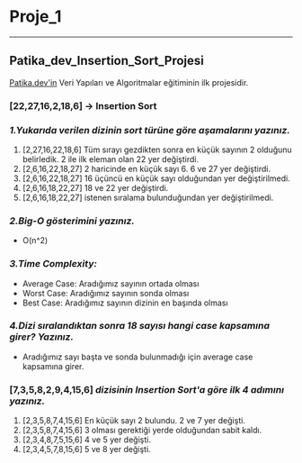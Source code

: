 # Proje_1
---
## Patika_dev_Insertion_Sort_Projesi
[Patika.dev'in](https://www.patika.dev/) Veri Yapıları ve Algoritmalar eğitiminin ilk projesidir.
### [22,27,16,2,18,6] -> Insertion Sort

### *1.Yukarıda verilen dizinin sort türüne göre aşamalarını yazınız.*
1. [2,27,16,22,18,6] Tüm sırayı gezdikten sonra en küçük sayının 2 olduğunu belirledik. 2 ile ilk eleman olan  22 yer değiştirdi.
2. [2,6,16,22,18,27] 2 haricinde en küçük sayı 6. 6 ve 27 yer değiştirdi.
3. [2,6,16,22,18,27] 16 üçüncü en küçük sayı olduğundan yer değiştirilmedi.
4. [2,6,16,18,22,27] 18 ve 22 yer değiştirdi.
5. [2,6,16,18,22,27] istenen sıralama bulunduğundan yer değiştirilmedi.

### *2.Big-O gösterimini yazınız.* 
- O(n^2)

### *3.Time Complexity:*
- Average Case: Aradığımız sayının ortada olması 
- Worst Case: Aradığımız sayının sonda olması
- Best Case: Aradığımız sayının dizinin en başında olması

### *4.Dizi sıralandıktan sonra 18 sayısı hangi case kapsamına girer? Yazınız.*
- Aradığımız sayı başta ve sonda bulunmadığı için average case kapsamına girer.

### [7,3,5,8,2,9,4,15,6] *dizisinin Insertion Sort'a göre ilk 4 adımını yazınız.*
1. [2,3,5,8,7,4,15,6] En küçük sayı 2 bulundu. 2 ve 7 yer değişti.
2. [2,3,5,8,7,4,15,6] 3 olması gerektiği yerde olduğundan sabit kaldı.
3. [2,3,4,8,7,5,15,6] 4 ve 5 yer değişti.
4. [2,3,4,5,7,8,15,6] 5 ve 8 yer değişti.
